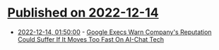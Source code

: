 # [Published on 2022-12-14](index.md)

* [2022-12-14, 01:50:00](https://tech.slashdot.org/story/22/12/13/2252257/google-execs-warn-companys-reputation-could-suffer-if-it-moves-too-fast-on-ai-chat-tech?utm_source=rss1.0mainlinkanon&utm_medium=feed) - [Google Execs Warn Company's Reputation Could Suffer If It Moves Too Fast On AI-Chat Tech](https://tech.slashdot.org/story/22/12/13/2252257/google-execs-warn-companys-reputation-could-suffer-if-it-moves-too-fast-on-ai-chat-tech?utm_source=rss1.0mainlinkanon&utm_medium=feed)
